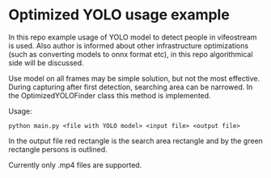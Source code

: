 # Optimized YOLO usage example

In this repo example usage of YOLO model to detect people in vifeostream is used. Also author is informed about other infrastructure optimizations (such as converting models to onnx format etc), in this repo algorithmical side will be discussed. 

Use model on all frames may be simple solution, but not the most effective. During capturing after first detection, searching area can be narrowed. In the OptimizedYOLOFinder class this method is implemented. 

Usage: 

```
python main.py <file with YOLO model> <input file> <output file>
```

In the output file red rectangle is the search area rectangle and by the green rectangle persons is outlined.

Currently only .mp4 files are supported.
